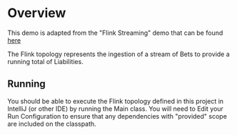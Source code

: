 # Overview

This demo is adapted from the "Flink Streaming" demo that can be found [here](https://nightlies.apache.org/flink/flink-docs-release-1.17/docs/try-flink/datastream/)

The Flink topology represents the ingestion of a stream of Bets to provide a running total of Liabilities.

## Running
You should be able to execute the Flink topology defined in this project in IntelliJ (or other IDE) by running the Main class.
You will need to Edit your Run Configuration to ensure that any dependencies with "provided" scope are included on the classpath.

